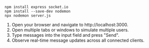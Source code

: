 ```console
npm install express socket.io
npm install --save-dev nodemon
npx nodemon server.js
```

1. Open your browser and navigate to http://localhost:3000.
2. Open multiple tabs or windows to simulate multiple users.
3. Type messages into the input field and press "Send".
4. Observe real-time message updates across all connected clients.